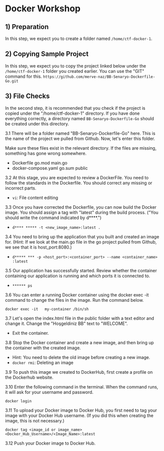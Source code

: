 # Docker Workshop

## 1) Preparation
In this step, we expect you to create a folder named ``/home/ctf-docker-1``.

## 2) Copying Sample Project
In this step, we expect you to copy the project linked below under the ``/home/ctf-docker-1`` folder you created earlier. You can use the "GIT" command for this.
``https://github.com/merve-naz/BB-Senaryo-Dockerfile-Go.git``

## 3) File Checks
In the second step, it is recommended that you check if the project is copied under the "/home/ctf-docker-1" directory. If you have done everything correctly, a directory named ``BB-Senaryo-Dockerfile-Go`` should be created under this directory.

3.1 There will be a folder named "BB-Senaryo-Dockerfile-Go" here. This is the name of the project we pulled from Github. Now, let's enter this folder.

Make sure these files exist in the relevant directory. If the files are missing, something has gone wrong somewhere.

- Dockerfile go.mod main.go
- docker-compose.yaml go.sum public

3.2 At this stage, you are expected to review a DockerFile. You need to follow the standards in the Dockerfile. You should correct any missing or incorrect parts.

- `vi`: File content editing

3.3 Once you have corrected the Dockerfile, you can now build the Docker image. You should assign a tag with "latest" during the build process. ("You should write the command indicated by d****.")

- `d**** ***** -t <new_image_name>:latest .`

3.4 You need to bring up the application that you built and created an image for. (Hint: If we look at the main.go file in the go project pulled from Github, we see that it is host_port:8080.)

- `d***** *** -p <host_port>:<container_port> --name <container_name> :latest`

3.5 Our application has successfully started. Review whether the container containing our application is running and which ports it is connected to.

- `****** ps`

3.6 You can enter a running Docker container using the docker exec -it command to change the files in the image. Run the command below.

```
docker exec -it   my-container /bin/sh
```

3.7 Let's open the index.html file in the public folder with a text editor and change it. Change the "Hoşgeldiniz BB" text to "WELCOME".

- Exit the container.

3.8 Stop the Docker container and create a new image, and then bring up the container with the created image.

- Hint: You need to delete the old image before creating a new image.
- `docker rmi`: Deleting an image

3.9 To push this image we created to DockerHub, first create a profile on the Dockerhub website.

3.10 Enter the following command in the terminal. When the command runs, it will ask for your username and password.
``` 
docker login
``` 
3.11 To upload your Docker image to Docker Hub, you first need to tag your image with your Docker Hub username. (If you did this when creating the image, this is not necessary.)

`docker tag <image_id or image_name> <Docker_Hub_Username>/<Image_Name>:latest`

3.12 Push your Docker image to Docker Hub.